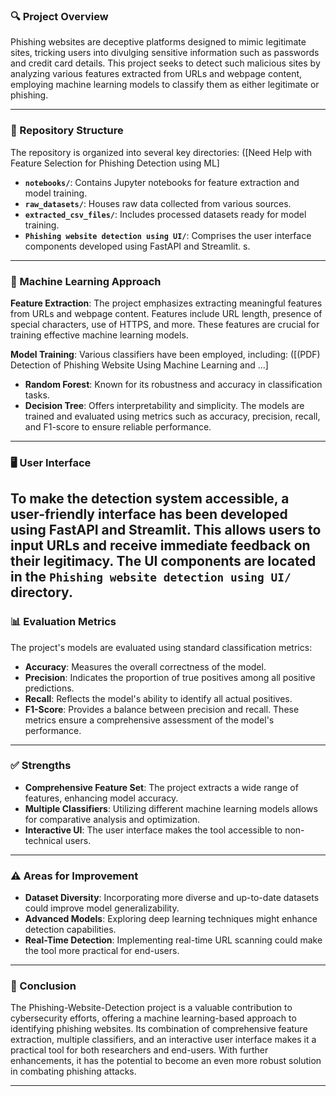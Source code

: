 ### 🔍 Project Overview

Phishing websites are deceptive platforms designed to mimic legitimate sites, tricking users into divulging sensitive information such as passwords and credit card details. This project seeks to detect such malicious sites by analyzing various features extracted from URLs and webpage content, employing machine learning models to classify them as either legitimate or phishing. 

---

### 🧰 Repository Structure

The repository is organized into several key directories: ([Need Help with Feature Selection for Phishing Detection using ML]
- **`notebooks/`**: Contains Jupyter notebooks for feature extraction and model training.
- **`raw_datasets/`**: Houses raw data collected from various sources.
- **`extracted_csv_files/`**: Includes processed datasets ready for model training.
- **`Phishing website detection using UI/`**: Comprises the user interface components developed using FastAPI and Streamlit. s.

---

### 🧠 Machine Learning Approach

**Feature Extraction**: The project emphasizes extracting meaningful features from URLs and webpage content. Features include URL length, presence of special characters, use of HTTPS, and more. These features are crucial for training effective machine learning models. 

**Model Training**: Various classifiers have been employed, including: ([(PDF) Detection of Phishing Website Using Machine Learning and ...]
- **Random Forest**: Known for its robustness and accuracy in classification tasks.
- **Decision Tree**: Offers interpretability and simplicity.
The models are trained and evaluated using metrics such as accuracy, precision, recall, and F1-score to ensure reliable performance.

---

### 🖥️ User Interface

To make the detection system accessible, a user-friendly interface has been developed using FastAPI and Streamlit. This allows users to input URLs and receive immediate feedback on their legitimacy. The UI components are located in the `Phishing website detection using UI/` directory. 
---

### 📊 Evaluation Metrics

The project's models are evaluated using standard classification metrics:

- **Accuracy**: Measures the overall correctness of the model.
- **Precision**: Indicates the proportion of true positives among all positive predictions.
- **Recall**: Reflects the model's ability to identify all actual positives.
- **F1-Score**: Provides a balance between precision and recall. 
These metrics ensure a comprehensive assessment of the model's performance. 
---

### ✅ Strengths

- **Comprehensive Feature Set**: The project extracts a wide range of features, enhancing model accuracy.
- **Multiple Classifiers**: Utilizing different machine learning models allows for comparative analysis and optimization.
- **Interactive UI**: The user interface makes the tool accessible to non-technical users. 

---

### ⚠️ Areas for Improvement

- **Dataset Diversity**: Incorporating more diverse and up-to-date datasets could improve model generalizability.
- **Advanced Models**: Exploring deep learning techniques might enhance detection capabilities.
- **Real-Time Detection**: Implementing real-time URL scanning could make the tool more practical for end-users.

---

### 📌 Conclusion

The Phishing-Website-Detection project is a valuable contribution to cybersecurity efforts, offering a machine learning-based approach to identifying phishing websites. Its combination of comprehensive feature extraction, multiple classifiers, and an interactive user interface makes it a practical tool for both researchers and end-users. With further enhancements, it has the potential to become an even more robust solution in combating phishing attacks.

--- 
